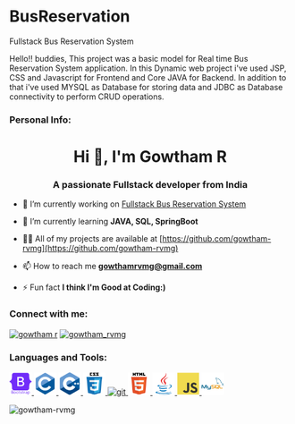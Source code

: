 # BusReservation
Fullstack Bus Reservation System

<p>Hello!! buddies, This project was a basic model for Real time Bus Reservation System application.
In this Dynamic web project i've used JSP, CSS and Javascript for Frontend and Core JAVA for Backend. In addition to that i've used MYSQL as Database for storing data and JDBC as  Database connectivity to perform CRUD operations.</p>
<h3><b>Personal Info:</b></h3>


<h1 align="center">Hi 👋, I'm Gowtham R</h1>
<h3 align="center">A passionate Fullstack developer from India</h3>


- 🔭 I’m currently working on [Fullstack Bus Reservation System](https://github.com/gowtham-rvmg/BusReservation)

- 🌱 I’m currently learning **JAVA, SQL, SpringBoot**

- 👨‍💻 All of my projects are available at [https://github.com/gowtham-rvmg](https://github.com/gowtham-rvmg)

- 📫 How to reach me **gowthamrvmg@gmail.com**

- ⚡ Fun fact **I think I'm Good at Coding:)**

<h3 align="left">Connect with me:</h3>
<p align="left">
<a href="https://linkedin.com/in/gowtham r" target="blank"><img align="center" src="https://raw.githubusercontent.com/rahuldkjain/github-profile-readme-generator/master/src/images/icons/Social/linked-in-alt.svg" alt="gowtham r" height="30" width="40" /></a>
<a href="https://instagram.com/gowtham_rvmg" target="blank"><img align="center" src="https://raw.githubusercontent.com/rahuldkjain/github-profile-readme-generator/master/src/images/icons/Social/instagram.svg" alt="gowtham_rvmg" height="30" width="40" /></a>
</p>

<h3 align="left">Languages and Tools:</h3>
<p align="left"> <a href="https://getbootstrap.com" target="_blank" rel="noreferrer"> <img src="https://raw.githubusercontent.com/devicons/devicon/master/icons/bootstrap/bootstrap-plain-wordmark.svg" alt="bootstrap" width="40" height="40"/> </a> <a href="https://www.cprogramming.com/" target="_blank" rel="noreferrer"> <img src="https://raw.githubusercontent.com/devicons/devicon/master/icons/c/c-original.svg" alt="c" width="40" height="40"/> </a> <a href="https://www.w3schools.com/cpp/" target="_blank" rel="noreferrer"> <img src="https://raw.githubusercontent.com/devicons/devicon/master/icons/cplusplus/cplusplus-original.svg" alt="cplusplus" width="40" height="40"/> </a> <a href="https://www.w3schools.com/css/" target="_blank" rel="noreferrer"> <img src="https://raw.githubusercontent.com/devicons/devicon/master/icons/css3/css3-original-wordmark.svg" alt="css3" width="40" height="40"/> </a> <a href="https://git-scm.com/" target="_blank" rel="noreferrer"> <img src="https://www.vectorlogo.zone/logos/git-scm/git-scm-icon.svg" alt="git" width="40" height="40"/> </a> <a href="https://www.w3.org/html/" target="_blank" rel="noreferrer"> <img src="https://raw.githubusercontent.com/devicons/devicon/master/icons/html5/html5-original-wordmark.svg" alt="html5" width="40" height="40"/> </a> <a href="https://www.java.com" target="_blank" rel="noreferrer"> <img src="https://raw.githubusercontent.com/devicons/devicon/master/icons/java/java-original.svg" alt="java" width="40" height="40"/> </a> <a href="https://developer.mozilla.org/en-US/docs/Web/JavaScript" target="_blank" rel="noreferrer"> <img src="https://raw.githubusercontent.com/devicons/devicon/master/icons/javascript/javascript-original.svg" alt="javascript" width="40" height="40"/> </a> <a href="https://www.mysql.com/" target="_blank" rel="noreferrer"> <img src="https://raw.githubusercontent.com/devicons/devicon/master/icons/mysql/mysql-original-wordmark.svg" alt="mysql" width="40" height="40"/> </a> </p>

<p><img align="center" src="https://github-readme-stats.vercel.app/api/top-langs?username=gowtham-rvmg&show_icons=true&locale=en&layout=compact" alt="gowtham-rvmg" /></p>

